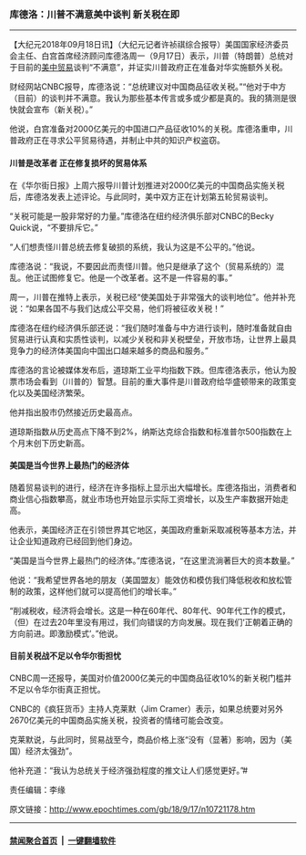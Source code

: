 ### 库德洛：川普不满意美中谈判 新关税在即
------------------------

<p>【大纪元2018年09月18日讯】（大纪元记者许祯祺综合报导）美国国家经济委员会主任、白宫首席经济顾问库德洛周一（9月17日）表示，川普（特朗普）总统对于目前的<a href="http://www.epochtimes.com/gb/tag/%E7%BE%8E%E4%B8%AD%E8%B4%B8%E6%98%93.html">美中贸易</a>谈判“不满意”，并证实川普政府正在准备对华实施额外关税。</p>
<p>财经网站CNBC报导，库德洛说：“总统建议对中国商品征收关税。”“他对于中方（目前）的谈判并不满意。我认为那些基本传言或多或少都是真的。我的猜测是很快就会宣布（新关税）。”</p>
<p>他说，白宫准备对2000亿美元的中国进口产品征收10%的关税。库德洛重申，川普政府正在寻求公平贸易待遇，并制止中共的知识产权盗窃。</p>
<h4>川普是改革者 正在修复损坏的贸易体系</h4>
<p>在《华尔街日报》上周六报导川普计划推进对2000亿美元的中国商品实施关税后，库德洛发表上述评论。与此同时，美中双方正在计划第五轮贸易谈判。</p>
<p>“关税可能是一股非常好的力量。”库德洛在纽约经济俱乐部对CNBC的Becky Quick说，“不要排斥它。”</p>
<p>“人们想责怪川普总统去修复破损的系统，我认为这是不公平的。”他说。</p>
<p>库德洛说：“我说，不要因此而责怪川普。他只是继承了这个（贸易系统的）混乱。他正试图修复它。他是一个改革者。这不是一件容易的事。”</p>
<p>周一，川普在推特上表示，关税已经“使美国处于非常强大的谈判地位”。他并补充说：“如果各国不与我们达成公平交易，他们将被征收关税！”</p>
<p>库德洛在纽约经济俱乐部还说：“我们随时准备与中方进行谈判，随时准备就自由贸易进行认真和实质性谈判，以减少关税和非关税壁垒，开放市场，让世界上最具竞争力的经济体美国向中国出口越来越多的商品和服务。”</p>
<p>库德洛的言论被媒体发布后，道琼斯工业平均指数下跌。但库德洛表示，他认为股票市场会看到（川普的）智慧。目前的重大事件是川普政府给华盛顿带来的政策变化以及美国经济繁荣。</p>
<p>他并指出股市仍然接近历史最高点。</p>
<p>道琼斯指数从历史高点下降不到2%，纳斯达克综合指数和标准普尔500指数在上个月末创下历史新高。</p>
<h4>美国是当今世界上最热门的经济体</h4>
<p>随着贸易谈判的进行，经济在许多指标上显示出大幅增长。库德洛指出，消费者和商业信心指数攀高，就业市场也开始显示实际工资增长，以及生产率数据开始走高。</p>
<p>他表示，美国经济正在引领世界其它地区，美国政府重新采取减税等基本方法，并让企业知道政府已经回到他们身边。</p>
<p>“美国是当今世界上最热门的经济体。”库德洛说，“在这里流淌著巨大的资本数量。”</p>
<p>他说：“我希望世界各地的朋友（美国盟友）能效仿和模仿我们降低税收和放松管制的政策，这样他们就可以提高他们的增长率。”</p>
<p>“削减税收，经济将会增长。这是一种在60年代、80年代、90年代工作的模式，（但）在过去20年里没有用过，我们向错误的方向发展。现在我们‘正朝着正确的方向前进。即激励模式’。”他说。</p>
<h4>目前关税战不足以令华尔街担忧</h4>
<p>CNBC周一还报导，美国对价值2000亿美元的中国商品征收10%的新关税门槛并不足以令华尔街真正担忧。</p>
<p>CNBC的《疯狂货币》主持人克莱默（Jim Cramer）表示，如果总统要对另外2670亿美元的中国商品实施关税，投资者的情绪可能会改变。</p>
<p>克莱默说，与此同时，贸易战至今，商品价格上涨“没有（显著）影响，因为（美国）经济太强劲”。</p>
<p>他补充道：“我认为总统关于经济强劲程度的推文让人们感觉更好。”#</p>
<p>责任编辑：李缘</p>

原文链接：http://www.epochtimes.com/gb/18/9/17/n10721178.htm


------------------------
#### [禁闻聚合首页](https://github.com/gfw-breaker/banned-news/blob/master/README.md) &nbsp;|&nbsp;  [一键翻墙软件](https://github.com/gfw-breaker/nogfw/blob/master/README.md)